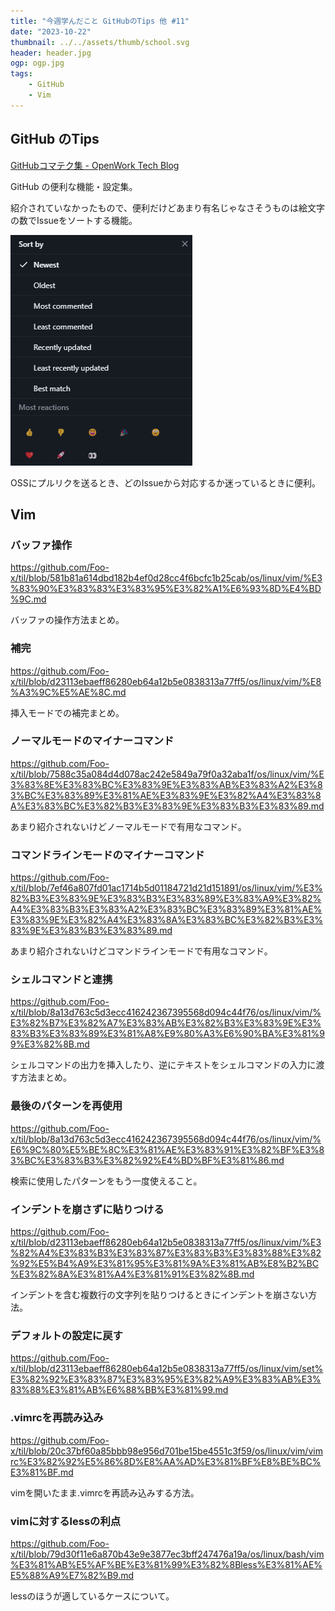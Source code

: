 ```yaml
---
title: "今週学んだこと GitHubのTips 他 #11"
date: "2023-10-22"
thumbnail: ../../assets/thumb/school.svg
header: header.jpg
ogp: ogp.jpg
tags:
    - GitHub
    - Vim
---
```


## GitHub のTips

[GitHubコマテク集 - OpenWork Tech Blog](https://techblog.openwork.co.jp/entry/github-tips)

GitHub の便利な機能・設定集。

紹介されていなかったもので、便利だけどあまり有名じゃなさそうものは絵文字の数でIssueをソートする機能。

![Sort GitHub Issue](<sort-github-issue.png>)

OSSにプルリクを送るとき、どのIssueから対応するか迷っているときに便利。


## Vim

### バッファ操作

https://github.com/Foo-x/til/blob/581b81a614dbd182b4ef0d28cc4f6bcfc1b25cab/os/linux/vim/%E3%83%90%E3%83%83%E3%83%95%E3%82%A1%E6%93%8D%E4%BD%9C.md

バッファの操作方法まとめ。


### 補完

https://github.com/Foo-x/til/blob/d23113ebaeff86280eb64a12b5e0838313a77ff5/os/linux/vim/%E8%A3%9C%E5%AE%8C.md

挿入モードでの補完まとめ。


### ノーマルモードのマイナーコマンド

https://github.com/Foo-x/til/blob/7588c35a084d4d078ac242e5849a79f0a32aba1f/os/linux/vim/%E3%83%8E%E3%83%BC%E3%83%9E%E3%83%AB%E3%83%A2%E3%83%BC%E3%83%89%E3%81%AE%E3%83%9E%E3%82%A4%E3%83%8A%E3%83%BC%E3%82%B3%E3%83%9E%E3%83%B3%E3%83%89.md

あまり紹介されないけどノーマルモードで有用なコマンド。


### コマンドラインモードのマイナーコマンド

https://github.com/Foo-x/til/blob/7ef46a807fd01ac1714b5d01184721d21d151891/os/linux/vim/%E3%82%B3%E3%83%9E%E3%83%B3%E3%83%89%E3%83%A9%E3%82%A4%E3%83%B3%E3%83%A2%E3%83%BC%E3%83%89%E3%81%AE%E3%83%9E%E3%82%A4%E3%83%8A%E3%83%BC%E3%82%B3%E3%83%9E%E3%83%B3%E3%83%89.md

あまり紹介されないけどコマンドラインモードで有用なコマンド。


### シェルコマンドと連携

https://github.com/Foo-x/til/blob/8a13d763c5d3ecc416242367395568d094c44f76/os/linux/vim/%E3%82%B7%E3%82%A7%E3%83%AB%E3%82%B3%E3%83%9E%E3%83%B3%E3%83%89%E3%81%A8%E9%80%A3%E6%90%BA%E3%81%99%E3%82%8B.md

シェルコマンドの出力を挿入したり、逆にテキストをシェルコマンドの入力に渡す方法まとめ。


### 最後のパターンを再使用

https://github.com/Foo-x/til/blob/8a13d763c5d3ecc416242367395568d094c44f76/os/linux/vim/%E6%9C%80%E5%BE%8C%E3%81%AE%E3%83%91%E3%82%BF%E3%83%BC%E3%83%B3%E3%82%92%E4%BD%BF%E3%81%86.md

検索に使用したパターンをもう一度使えること。


### インデントを崩さずに貼りつける

https://github.com/Foo-x/til/blob/d23113ebaeff86280eb64a12b5e0838313a77ff5/os/linux/vim/%E3%82%A4%E3%83%B3%E3%83%87%E3%83%B3%E3%83%88%E3%82%92%E5%B4%A9%E3%81%95%E3%81%9A%E3%81%AB%E8%B2%BC%E3%82%8A%E3%81%A4%E3%81%91%E3%82%8B.md

インデントを含む複数行の文字列を貼りつけるときにインデントを崩さない方法。


### デフォルトの設定に戻す

https://github.com/Foo-x/til/blob/d23113ebaeff86280eb64a12b5e0838313a77ff5/os/linux/vim/set%E3%82%92%E3%83%87%E3%83%95%E3%82%A9%E3%83%AB%E3%83%88%E3%81%AB%E6%88%BB%E3%81%99.md


### .vimrcを再読み込み

https://github.com/Foo-x/til/blob/20c37bf60a85bbb98e956d701be15be4551c3f59/os/linux/vim/vimrc%E3%82%92%E5%86%8D%E8%AA%AD%E3%81%BF%E8%BE%BC%E3%81%BF.md

vimを開いたまま.vimrcを再読み込みする方法。


### vimに対するlessの利点

https://github.com/Foo-x/til/blob/79d30f11e6a870b43e9e3877ec3bff247476a19a/os/linux/bash/vim%E3%81%AB%E5%AF%BE%E3%81%99%E3%82%8Bless%E3%81%AE%E5%88%A9%E7%82%B9.md

lessのほうが適しているケースについて。
